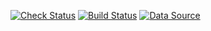 [![Check Status](https://github.com/winsphinx/covid-cn/actions/workflows/check.yml/badge.svg)](https://github.com/winsphinx/covid-cn/actions/workflows/check.yml)
[![Build Status](https://github.com/winsphinx/covid-cn/actions/workflows/build.yml/badge.svg)](https://github.com/winsphinx/covid-cn/actions/workflows/build.yml)
[![Data Source](https://img.shields.io/badge/Data%20Source-https://github.com/CSSEGISandData/COVID--19-brightgreen)](https://github.com/CSSEGISandData/COVID-19)
